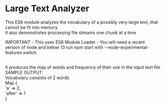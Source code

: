 # Large Text Analyzer

<p>
This ES6 module analyzes the vocabulary of a possibly very large text, that cannot be fit into memory
<br>
It also demonstrates processing file streams one chunk at a time
</p>


<p>
<bold>
IMPORTANT - This uses ES6 Module Loader - You will need a recent version of node and below 13 run npm start with --node-experimental-features switch 
</bold>  
</p>

<br>
It produces the map of words and frequency of their use in the input text file

<br>
SAMPLE OUTPUT: 
<br>
Vocabulary consists of 2 words
<br>
Map {
  <br>
  'a' => 2,
  <br>
  'after' => 1
  <br>
}
